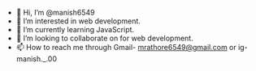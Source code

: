 - 👋 Hi, I’m @manish6549
- 👀 I’m interested in web development.
- 🌱 I’m currently learning JavaScript.
- 💞️ I’m looking to collaborate on for web development.
- 📫 How to reach me through Gmail- mrathore6549@gmail.com or ig- manish._.00

<!---
manish6549/manish6549 is a ✨ special ✨ repository because its `README.md` (this file) appears on your GitHub profile.
You can click the Preview link to take a look at your changes.
--->
